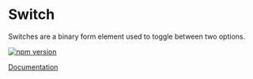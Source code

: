 # Switch

Switches are a binary form element used to toggle between two options.

[![npm version](https://badge.fury.io/js/%40vrembem%2Fswitch.svg)](https://www.npmjs.com/package/%40vrembem%2Fswitch)

[Documentation](https://vrembem.com/packages/switch)
